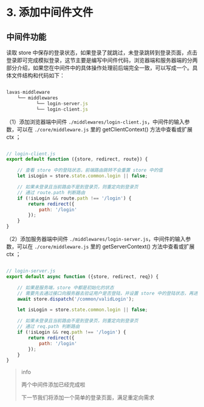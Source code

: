 # 3. 添加中间件文件

## 中间件功能

读取 store 中保存的登录状态，如果登录了就跳过，未登录跳转到登录页面，点击登录即可完成模拟登录，这节主要是编写中间件代码，浏览器端和服务器端的分两部分介绍，如果您在中间件中的具体操作处理前后端完全一致，可以写成一个。具体文件结构和代码如下：

``` js

lavas-middleware
    └── middlewares
           └── login-server.js
           └── login-client.js

```


（1）添加浏览器端中间件 `./middlewares/login-client.js`，中间件的输入参数，可以在 `./core/middleware.js` 里的 getClientContext() 方法中查看或扩展 ctx ；

``` js

// login-client.js
export default function ({store, redirect, route}) {

    // 查看 store 中的登陆状态，前端路由跳转不会重置 store 中的值
    let isLogin = store.state.common.login || false;

    // 如果未登录且当前路由不是到登录页，则重定向到登录页
    // 通过 route.path 判断路由
    if (!isLogin && route.path !== '/login') {
        return redirect({
            path: '/login'
        });
    }
}

```

（2）添加服务器端中间件 `./middlewares/login-server.js`，中间件的输入参数，可以在 `./core/middleware.js` 里的 getServerContext() 方法中查看或扩展 ctx ；

``` js

// login-server.js
export default async function ({store, redirect, req}) {

    // 如果是服务端，store 中都是初始化的状态
    // 需要先去通过接口向服务器去验证用户是否登陆，并设置 store 中的登陆状态，再进行检测
    await store.dispatch('/common/validLogin');

    let isLogin = store.state.common.login || false;

    // 如果未登录且当前路由不是到登录页，则重定向到登录页
    // 通过 req.path 判断路由
    if (!isLogin && req.path !== '/login') {
        return redirect({
            path: '/login'
        });
    }
}

```


> info
>
> 两个中间件添加已经完成啦
>
> 下一节我们将添加一个简单的登录页面，满足重定向需求


